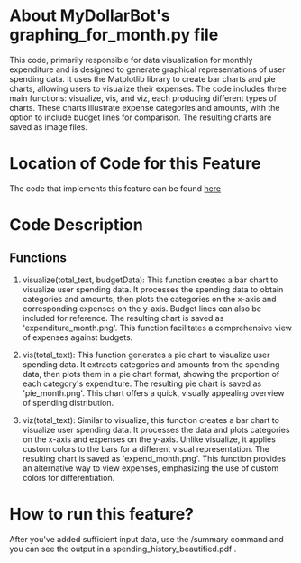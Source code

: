 # About MyDollarBot's graphing_for_month.py file
This code, primarily responsible for data visualization for monthly expenditure and is designed to generate graphical 
representations of user spending data. It uses the Matplotlib library to create bar charts 
and pie charts, allowing users to visualize their expenses. The code includes three main 
functions: visualize, vis, and viz, each producing different types of charts. These charts 
illustrate expense categories and amounts, with the option to include budget lines for comparison. 
The resulting charts are saved as image files.

# Location of Code for this Feature
The code that implements this feature can be found [here](https://github.com/21Tulasi/MyDollarBot-newPhase/blob/main/code/graphing_for_month.py)

# Code Description
## Functions
1. visualize(total_text, budgetData):
   This function creates a bar chart to visualize user spending data. It processes the spending
   data to obtain categories and amounts, then plots the categories on the x-axis and corresponding
   expenses on the y-axis. Budget lines can also be included for reference. The resulting chart is
   saved as 'expenditure_month.png'. This function facilitates a comprehensive view of expenses
   against budgets.

2. vis(total_text): This function generates a pie chart to visualize user spending data. It extracts
   categories and amounts from the spending data, then plots them in a pie chart format,
   showing the proportion of each category's expenditure. The resulting pie chart is saved as
   'pie_month.png'. This chart offers a quick, visually appealing overview of spending distribution.

3. viz(total_text): Similar to visualize, this function creates a bar chart to visualize user
   spending data. It processes the data and plots categories on the x-axis and expenses on the
   y-axis. Unlike visualize, it applies custom colors to the bars for a different visual
   representation. The resulting chart is saved as 'expend_month.png'. This function provides
   an alternative way to view expenses, emphasizing the use of custom colors for differentiation.


# How to run this feature?
After you've added sufficient input data, use the /summary command and you can see the output in a spending_history_beautified.pdf . 
